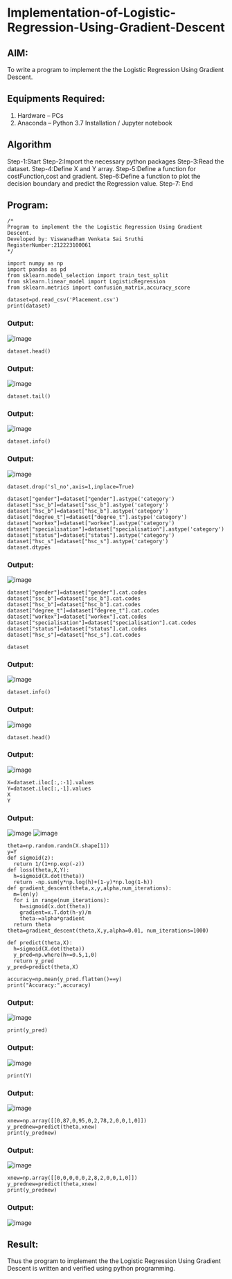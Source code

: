 # Implementation-of-Logistic-Regression-Using-Gradient-Descent

## AIM:
To write a program to implement the the Logistic Regression Using Gradient Descent.

## Equipments Required:
1. Hardware – PCs
2. Anaconda – Python 3.7 Installation / Jupyter notebook

## Algorithm
Step-1:Start
Step-2:Import the necessary python packages
Step-3:Read the dataset.
Step-4:Define X and Y array.
Step-5:Define a function for costFunction,cost and gradient.
Step-6:Define a function to plot the decision boundary and predict the Regression value.
Step-7: End
## Program:
```
/*
Program to implement the the Logistic Regression Using Gradient Descent.
Developed by: Viswanadham Venkata Sai Sruthi
RegisterNumber:212223100061
*/
```
```
import numpy as np
import pandas as pd
from sklearn.model_selection import train_test_split
from sklearn.linear_model import LogisticRegression
from sklearn.metrics import confusion_matrix,accuracy_score
```
```
dataset=pd.read_csv('Placement.csv')
print(dataset)
```
### Output:
![image](https://github.com/user-attachments/assets/acdf306f-06cb-4a2b-98ef-ba70a0487cc4)
```
dataset.head()
```
### Output:
![image](https://github.com/user-attachments/assets/a815db95-643c-4f10-8b0a-3041e484f42d)
```
dataset.tail()
```
### Output:
![image](https://github.com/user-attachments/assets/8e7490bd-0fb2-4368-871c-770c336f98ba)
```
dataset.info()
```
### Output:
![image](https://github.com/user-attachments/assets/19e73724-93b1-4c19-b947-4d19925f42d7)
```
dataset.drop('sl_no',axis=1,inplace=True)
```
```
dataset["gender"]=dataset["gender"].astype('category')
dataset["ssc_b"]=dataset["ssc_b"].astype('category')
dataset["hsc_b"]=dataset["hsc_b"].astype('category')
dataset["degree_t"]=dataset["degree_t"].astype('category')
dataset["workex"]=dataset["workex"].astype('category')
dataset["specialisation"]=dataset["specialisation"].astype('category')
dataset["status"]=dataset["status"].astype('category')
dataset["hsc_s"]=dataset["hsc_s"].astype('category')
dataset.dtypes
```
### Output:
![image](https://github.com/user-attachments/assets/7bd6179a-135f-4626-82fb-1de700f2b8e0)
```
dataset["gender"]=dataset["gender"].cat.codes
dataset["ssc_b"]=dataset["ssc_b"].cat.codes
dataset["hsc_b"]=dataset["hsc_b"].cat.codes
dataset["degree_t"]=dataset["degree_t"].cat.codes
dataset["workex"]=dataset["workex"].cat.codes
dataset["specialisation"]=dataset["specialisation"].cat.codes
dataset["status"]=dataset["status"].cat.codes
dataset["hsc_s"]=dataset["hsc_s"].cat.codes

dataset
```
### Output:
![image](https://github.com/user-attachments/assets/46e63937-2a28-4d14-a341-3c0fbe65f47e)
```
dataset.info()
```
### Output:
![image](https://github.com/user-attachments/assets/dfdbba5c-e993-4c05-a06d-2c7a2140b017)
```
dataset.head()
```
### Output:
![image](https://github.com/user-attachments/assets/9bc09834-e043-435d-b3a6-2e0d6f71fd50)
```
X=dataset.iloc[:,:-1].values
Y=dataset.iloc[:,-1].values
X
Y
```
### Output:
![image](https://github.com/user-attachments/assets/367f34bb-294a-4996-8c69-a09980193c6b)
![image](https://github.com/user-attachments/assets/a1776a01-f646-41de-be92-3617743db71c)
```
theta=np.random.randn(X.shape[1])
y=Y
def sigmoid(z):
  return 1/(1+np.exp(-z))
def loss(theta,X,Y):
  h=sigmoid(X.dot(theta))
  return -np.sum(y*np.log(h)+(1-y)*np.log(1-h))
def gradient_descent(theta,x,y,alpha,num_iterations):
  m=len(y)
  for i in range(num_iterations):
    h=sigmoid(x.dot(theta))
    gradient=x.T.dot(h-y)/m
    theta-=alpha*gradient
  return theta
theta=gradient_descent(theta,X,y,alpha=0.01, num_iterations=1000)
```
```
def predict(theta,X):
  h=sigmoid(X.dot(theta))
  y_pred=np.where(h>=0.5,1,0)
  return y_pred
y_pred=predict(theta,X)
```
```
accuracy=np.mean(y_pred.flatten()==y)
print("Accuracy:",accuracy)
```
### Output:
![image](https://github.com/user-attachments/assets/69f7bb24-d488-4a22-961f-be46e9499808)
```
print(y_pred)
```
### Output:
![image](https://github.com/user-attachments/assets/d03776ee-dcbf-45e3-be6b-f690ec6944a2)
```
print(Y)
```
### Output:
![image](https://github.com/user-attachments/assets/9a956ce3-0ac8-432a-9b09-5a18d5d8d37e)
```
xnew=np.array([[0,87,0,95,0,2,78,2,0,0,1,0]])
y_prednew=predict(theta,xnew)
print(y_prednew)
```
### Output:
![image](https://github.com/user-attachments/assets/620e69af-82b7-4da0-8d54-ccb10843ca15)
```
xnew=np.array([[0,0,0,0,0,2,8,2,0,0,1,0]])
y_prednew=predict(theta,xnew)
print(y_prednew)
```
### Output:
![image](https://github.com/user-attachments/assets/c96429e4-ab59-41cb-b2d3-4a37f3a2d38e)

## Result:
Thus the program to implement the the Logistic Regression Using Gradient Descent is written and verified using python programming.


